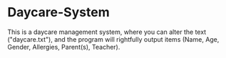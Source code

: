 # Daycare-System

This is a daycare management system, where you can alter the text ("daycare.txt"), and the program will rightfully output items (Name, Age, Gender, Allergies, Parent(s), Teacher).
